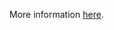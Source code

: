More information [here](https://docs.prismacloud.io/en/enterprise-edition/policy-reference/panos-policies/panos-policies-index/ansible-panos-8).
